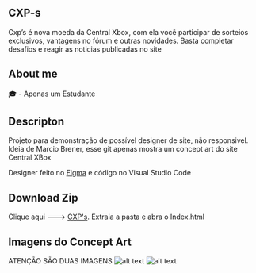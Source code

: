 ## CXP-s
Cxp’s é nova moeda da Central Xbox, com ela você participar de sorteios exclusivos, vantagens no fórum e outras novidades. Basta completar desafios e reagir as noticias publicadas no site

## About me
 🎓 - Apenas um Estudante 

## Descripton
Projeto para demonstração de possível designer de site, não responsivel.
Ideia de Marcio Brener, esse git apenas mostra um concept art do site Central XBox

Designer feito no [Figma](https://www.figma.com/file/PJsqayOqJ7aGdARDB8EUJD/Central-Xbox?node-id=0%3A1) e código no Visual Studio Code

## Download Zip
Clique aqui ---> [CXP's](https://github.com/kifel/CXP-s/archive/main.zip).
Extraia a pasta e abra o Index.html

## Imagens do Concept Art

ATENÇÃO SÃO DUAS IMAGENS
![alt text][1]
![alt text][2]

[1]: https://github.com/kifel/CXP-s/blob/main/Projeto_Mendes/to%20Readme/1_2.png "1/2"
[2]: https://github.com/kifel/CXP-s/blob/main/Projeto_Mendes/to%20Readme/2_3.png "2/2"
